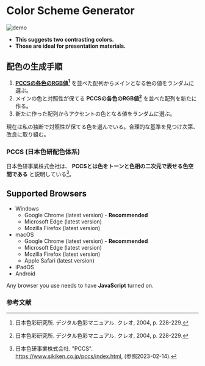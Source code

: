 # Color Scheme Generator

![demo](https://user-images.githubusercontent.com/124262891/218033714-78d532d8-80c4-4749-b91f-d7bec766f955.gif)

* __This suggests two contrasting colors.__
* __Those are ideal for presentation materials.__

## 配色の生成手順

1. [ __PCCSの各色のRGB値[^1]__ を並べた配列](/js/color-code-store.js)からメインとなる色の値をランダムに選ぶ。
2. メインの色と対照性が保てる __PCCSの各色のRGB値[^1]__ を並べた配列を新たに作る。
3. 新たに作った配列からアクセントの色となる値をランダムに選ぶ。

現在は私の独断で対照性が保てる色を選んでいる。合理的な基準を見つけ次第、改良に取り組む。

### PCCS (日本色研配色体系)

日本色研事業株式会社は、 __PCCSとは色をトーンと色相の二次元で表せる色空間である__ と説明している[^2]。

## Supported Browsers

* Windows
    * Google Chrome (latest version) - __Recommended__
    * Microsoft Edge (latest version)
    * Mozilla Firefox (latest version)
* macOS
    * Google Chrome (latest version) - __Recommended__
    * Microsoft Edge (latest version)
    * Mozilla Firefox (latest version)
    * Apple Safari (latest version)
* iPadOS
* Android

Any browser you use needs to have __JavaScript__ turned on.

### 参考文献

[^1]: 日本色彩研究所. デジタル色彩マニュアル. クレオ, 2004, p. 228-229.
[^2]: 日本色研事業株式会社. "PCCS". https://www.sikiken.co.jp/pccs/index.html, (参照2023-02-14).
